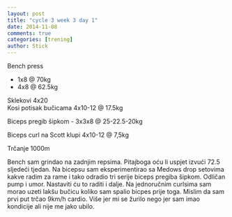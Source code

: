 ```yaml
---
layout: post
title: "cycle 3 week 3 day 1"
date: 2014-11-08
comments: true
categories: [trening]
author: Stick
---
```


Bench press  
- 1x8 @ 70kg  
- 4x8 @ 62.5kg   

Sklekovi 4x20  
Kosi potisak bučicama 4x10-12 @ 17.5kg  

Biceps pregib šipkom - 3x3x8 @ 25-22.5-20kg      

Biceps curl na Scott klupi 4x10-12 @ 7,5kg  

Trčanje 1000m  

Bench sam grindao na zadnjim repsima. Pitajboga oću li uspjet izvući 72.5 sljedeći tjedan. Na bicepsu sam eksperimentirao sa Medows drop setovima kakve radim za rame i tako odradio tri serije biceps pregiba šipkom. Odličan pump i umor. Nastaviti ću to raditi i dalje. Na jednoručnim curlsima sam morao uzeti lakšu bučicu koliko sam spalio bicpes prije toga. Mislim da sam prvi put trčao 9km/h cardio. Više jer mi se žurilo nego jer sam imao kondicije ali nije me jako ubilo.
